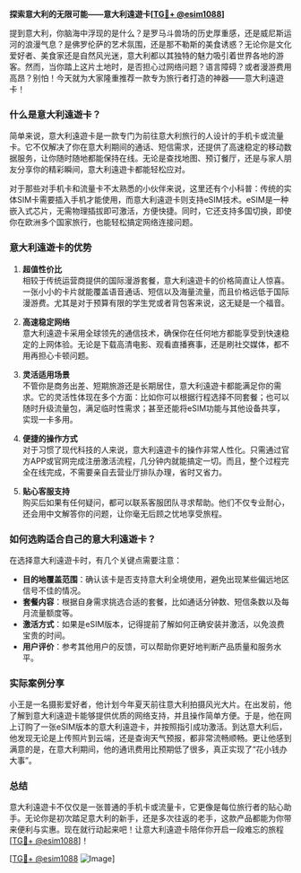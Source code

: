 **探索意大利的无限可能——意大利遠遊卡[[TG💪+ @esim1088](https://t.me/s/esim1088)]**

提到意大利，你脑海中浮现的是什么？是罗马斗兽场的历史厚重感，还是威尼斯运河的浪漫气息？是佛罗伦萨的艺术氛围，还是那不勒斯的美食诱惑？无论你是文化爱好者、美食家还是自然风光迷，意大利都以其独特的魅力吸引着世界各地的游客。然而，当你踏上这片土地时，是否担心过网络问题？语言障碍？或者漫游费用高昂？别怕！今天就为大家隆重推荐一款专为旅行者打造的神器——意大利遠遊卡！

### 什么是意大利遠遊卡？

简单来说，意大利遠遊卡是一款专门为前往意大利旅行的人设计的手机卡或流量卡。它不仅解决了你在意大利期间的通话、短信需求，还提供了高速稳定的移动数据服务，让你随时随地都能保持在线。无论是查找地图、预订餐厅，还是与家人朋友分享你的精彩瞬间，意大利遠遊卡都能轻松应对。

对于那些对手机卡和流量卡不太熟悉的小伙伴来说，这里还有个小科普：传统的实体SIM卡需要插入手机才能使用，而意大利遠遊卡则支持eSIM技术。eSIM是一种嵌入式芯片，无需物理插拔即可激活，方便快捷。同时，它还支持多国切换，即使你在欧洲多个国家旅行，也能轻松搞定网络连接问题。

### 意大利遠遊卡的优势

1. **超值性价比**  
   相较于传统运营商提供的国际漫游套餐，意大利遠遊卡的价格简直让人惊喜。一张小小的卡片就能覆盖语音通话、短信以及海量流量，而且价格远低于国际漫游费。尤其是对于预算有限的学生党或者背包客来说，这无疑是一个福音。

2. **高速稳定网络**  
   意大利遠遊卡采用全球领先的通信技术，确保你在任何地方都能享受到快速稳定的上网体验。无论是下载高清电影、观看直播赛事，还是刷社交媒体，都不用再担心卡顿问题。

3. **灵活适用场景**  
   不管你是商务出差、短期旅游还是长期居住，意大利遠遊卡都能满足你的需求。它的灵活性体现在多个方面：比如你可以根据行程选择不同套餐；也可以随时升级流量包，满足临时性需求；甚至还能将eSIM功能与其他设备共享，实现一卡多用。

4. **便捷的操作方式**  
   对于习惯了现代科技的人来说，意大利遠遊卡的操作非常人性化。只需通过官方APP或官网完成注册激活流程，几分钟内就能搞定一切。而且，整个过程完全在线完成，不需要亲自去营业厅排队办理，省时又省力。

5. **贴心客服支持**  
   购买后如果有任何疑问，都可以联系客服团队寻求帮助。他们不仅专业耐心，还会用中文解答你的问题，让你毫无后顾之忧地享受旅程。

### 如何选购适合自己的意大利遠遊卡？

在选择意大利遠遊卡时，有几个关键点需要注意：

- **目的地覆盖范围**：确认该卡是否支持意大利全境使用，避免出现某些偏远地区信号不佳的情况。
- **套餐内容**：根据自身需求挑选合适的套餐，比如通话分钟数、短信条数以及每月流量额度等。
- **激活方式**：如果是eSIM版本，记得提前了解如何正确安装并激活，以免浪费宝贵的时间。
- **用户评价**：参考其他用户的反馈，可以帮助你更好地判断产品质量和服务水平。

### 实际案例分享

小王是一名摄影爱好者，他计划今年夏天前往意大利拍摄风光大片。在出发前，他了解到意大利遠遊卡能够提供优质的网络支持，并且操作简单方便。于是，他在网上订购了一张eSIM版本的意大利遠遊卡，并按照指引成功激活。到达意大利后，他发现无论是上传照片到云端，还是查询天气预报，都非常流畅顺畅。更让他感到满意的是，在意大利期间，他的通讯费用比预期低了很多，真正实现了“花小钱办大事”。

### 总结

意大利遠遊卡不仅仅是一张普通的手机卡或流量卡，它更像是每位旅行者的贴心助手。无论你是初次踏足意大利的新手，还是多次往返的老手，这款产品都能为你带来便利与实惠。现在就行动起来吧！让意大利遠遊卡陪伴你开启一段难忘的旅程[[TG💪+ @esim1088](https://t.me/s/esim1088)]！

[[TG💪+ @esim1088](https://t.me/s/esim1088) ![Image](https://i.postimg.cc/4NQfJmqS/Snipaste-2025-05-13-00-14-12.png)]